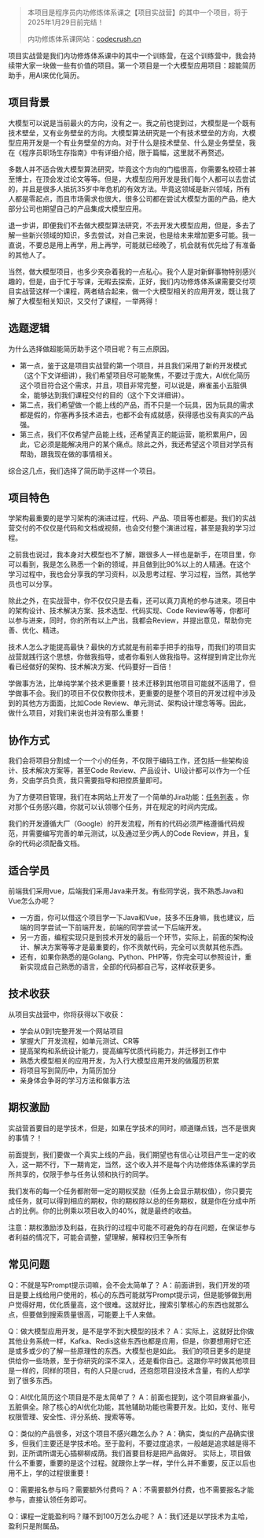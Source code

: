 > 本项目是程序员内功修炼体系课之【项目实战营】的其中一个项目，将于2025年1月29日前完结！
>
> 内功修炼体系课网站：[codecrush.cn](https://www.codecrush.cn)


项目实战营是我们内功修炼体系课中的其中一个训练营，在这个训练营中，我会持续带大家一块做一些有价值的项目。第一个项目是一个大模型应用项目：超能简历助手，用AI来优化简历。

## 项目背景
大模型可以说是当前最火的方向，没有之一。我之前也提到过，大模型是一个既有技术壁垒，又有业务壁垒的方向。大模型算法研究是一个有技术壁垒的方向，大模型应用开发是一个有业务壁垒的方向。对于什么是技术壁垒、什么是业务壁垒，我在《程序员职场生存指南》中有详细介绍，限于篇幅，这里就不再赘述。

多数人并不适合做大模型算法研究，毕竟这个方向的门槛很高，你需要名校硕士甚至博士，在顶会发过论文等等。但是，大模型应用开发是我们每个人都可以去尝试的，并且是很多人抵抗35岁中年危机的有效方法。毕竟这领域是新兴领域，所有人都是零起点，而且市场需求也很大，很多公司都在尝试大模型方面的产品，绝大部分公司也期望自己的产品集成大模型应用。

退一步讲，即便我们不去做大模型算法研究，不去开发大模型应用，但是，多去了解一些新兴领域的知识，多去尝试，对自己来说，也是给未来增加更多可能。我一直说，不要总是用上再学，用上再学，可能就已经晚了，机会就有优先给了有准备的其他人了。

当然，做大模型项目，也多少夹杂着我的一点私心。我个人是对新鲜事物特别感兴趣的，但是，由于忙于写课，无暇去探索，正好，我们内功修炼体系课需要交付项目实战营这样一个课程，两者结合起来，做一个大模型相关的应用开发，既让我了解了大模型相关知识，又交付了课程，一举两得！

## 选题逻辑
为什么选择做超能简历助手这个项目呢？有三点原因。
- 第一点，鉴于这是项目实战营的第一个项目，并且我们采用了新的开发模式（这个下文详细讲），我们希望项目尽可能聚焦，不要过于庞大，AI优化简历这个项目符合这个需求，并且，项目非常完整，可以说是，麻雀虽小五脏俱全，能够达到我们课程交付的目的（这个下文详细讲）。
- 第二点，我们希望做一个能上线的产品，而不只是一个玩具，因为玩具的需求都是假的，你塞再多技术进去，也都不会有成就感，获得感也没有真实的产品强。
- 第三点，我们不仅希望产品能上线，还希望真正的能运营，能积累用户，因此，它必须是能解决用户的某个痛点。除此之外，我还希望这个项目对学员有帮助，跟我现在做的事情相关。

综合这几点，我们选择了简历助手这样一个项目。

## 项目特色
学架构最重要的是学习架构的演进过程，代码、产品、项目等也都是。我们的实战营交付的不仅仅是代码和文档或视频，也会交付整个演进过程，甚至是我的学习过程。

之前我也说过，我本身对大模型也不了解，跟很多人一样也是新手，在项目里，你可以看到，我是怎么熟悉一个新的领域，并且做到比90%以上的人精通。在这个学习过程中，我也会分享我的学习资料，以及思考过程、学习过程，当然，其他学员也可以分享。

除此之外，在实战营中，你不仅仅只是去看，还可以真刀真枪的参与进来。项目中的架构设计、技术解决方案、技术选型、代码实现、Code Review等等，你都可以参与进来，同时，你的所有以上产出，我都会Review，并提出意见，帮助你完善、优化、精进。

技术人怎么才能提高最快？最快的方式就是有前辈手把手的指导，而我们的项目实战营就践行这个思想，你做我指导，或者你看别人做我指导。这样提到肯定比你光看已经做好的架构、技术解决方案、代码要好一百倍！

学做事方法，比单纯学某个技术更重要！技术迁移到其他项目可能就不适用了，但学做事不会。我们的项目不仅仅教你技术，更重要的是整个项目的开发过程中涉及到的其他方方面面，比如Code Review、单元测试、架构设计理念等等。因此，做什么项目，对我们来说也并没有那么重要！

## 协作方式
我们会将项目分割成一个一个小的任务，不仅限于编码工作，还包括一些架构设计、技术解决方案等，甚至Code Review、产品设计、UI设计都可以作为一个任务，交由学员负责，我只需要指导和把控质量即可。

为了方便项目管理，我们在本网站上开发了一个简单的Jira功能：[任务列表](https://www.codecrush.cn/practice/8228/task ) 。你对那个任务感兴趣，你就可以认领哪个任务，并在规定的时间内完成。

我们的开发遵循大厂（Google）的开发流程，所有的代码必须严格遵循代码规范，并需要编写完善的单元测试，以及通过至少两人的Code Review，并且，复杂的代码必须配备文档。

## 适合学员
前端我们采用vue，后端我们采用Java来开发。有些同学说，我不熟悉Java和Vue怎么办呢？

- 一方面，你可以借这个项目学一下Java和Vue，技多不压身嘛，我也建议，后端的同学尝试一下前端开发，前端的同学尝试一下后端开发。
- 另一方面，编程实现只是到技术开发的最后一个环节，实际上，前面的架构设计、解决方案等等才是最重要的，你不贡献代码，完全可以贡献其他东西。
- 还有，如果你熟悉的是Golang、Python、PHP等，你完全可以参照设计，重新实现成自己熟悉的语言，全部的代码都自己写，这样收获更多。

## 技术收获
从项目实战营中，你将获得以下收获：
- 学会从0到1完整开发一个网站项目
- 掌握大厂开发流程，如单元测试、CR等
- 提高架构和系统设计能力，提高编写优质代码能力，并迁移到工作中
- 熟悉大模型相关的应用开发，为入行大模型应用开发的做履历积累
- 将项目写到简历中，为简历加分
- 亲身体会争哥的学习方法和做事方法

## 期权激励
实战营首要目的是学技术，但是，如果在学技术的同时，顺道赚点钱，岂不是很爽的事情？！

前面提到，我们要做一个真实上线的产品，我们期望也有信心让项目产生一定的收入，这一期不行，下一期肯定，当然，这个收入并不是每个内功修炼体系课的学员所共享的，仅限于参与任务认领和执行的同学。

我们发布的每一个任务都附带一定的期权奖励（任务上会显示期权值），你只要完成任务，就可以得到相应的期权，你的期权除以总的任务期权，就是你在分成中所占的比例。你的比例乘以项目收入的40%，就是最终的收益。

注意：期权激励涉及利益，在执行的过程中可能不可避免的存在问题，在保证参与者利益的情况下，可能会调整，望理解，解释权归王争所有

## 常见问题

Q：不就是写Prompt提示词嘛，会不会太简单了？
A：前面讲到，我们开发的项目是要上线给用户使用的，核心的东西可能就写Prompt提示词，但是能够做到用户觉得好用，优化质量高，这个很难。这就好比，搜索引擎核心的东西也就那么点，但要做到搜索质量很高，可能要上千人来做。

Q：做大模型应用开发，是不是学不到大模型的技术？
A：实际上，这就好比你做其他业务系统一样，Kafka、Redis这些东西也都是应用，但是，你要想用好它还是或多或少的了解一些原理性的东西。大模型也是如此。
我们的项目更多的是提供给你一些场景，至于你研究的深不深入，还是看你自己。这跟你平时做其他项目是一样的，同样的项目，有的人只是crud，还抱怨项目没技术含量，有的人却学到了很多东西。

Q：AI优化简历这个项目是不是太简单了？
A：前面也提到，这个项目麻雀虽小，五脏俱全。除了核心的AI优化功能，其他辅助功能也需要开发。比如，支付、账号权限管理、安全性、评分系统、搜索等等。

Q：类似的产品很多，对这个项目不感兴趣怎么办？
A：确实，类似的产品确实很多，但我们主要还是学技术哈。至于盈利，不要过度追求，一般越是追求越是得不到，正所谓所谓无心插柳柳成荫。我们首要目标是把产品做好。
实际上，项目做什么不重要，重要的是这个过程。就跟你上学一样，学什么并不重要，反正以后也用不上，学的过程很重要！

Q：需要报名参与吗？需要额外付费吗？
A：不需要额外付费，也不需要报名才能参与，直接认领任务即可。

Q：课程一定能盈利吗？赚不到100万怎么办呢？
A：我们还是以学技术为主哈，盈利只是附属品。
